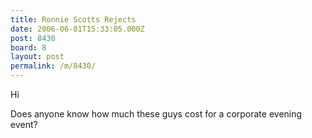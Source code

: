 ```yaml
---
title: Ronnie Scotts Rejects
date: 2006-06-01T15:33:05.000Z
post: 8430
board: 8
layout: post
permalink: /m/8430/
---
```

Hi

Does anyone know how much these guys cost for a corporate evening event?

